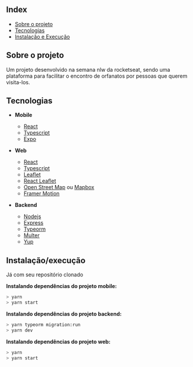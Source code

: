 
<h2> Index </h2>

- [Sobre o projeto](#-about)
- [Tecnologias](#-Tecnologias)
- [Instalação e Execução](#-start) 


<h2>  Sobre o projeto </h2>

Um projeto desenvolvido na semana nlw da rocketseat, sendo uma plataforma para facilitar o encontro de orfanatos por pessoas que querem visita-los.

<h2>  Tecnologias </h2>

- **Mobile**
  - [React](https://reactjs.org/)
  - [Typescript](https://www.typescriptlang.org/)
  - [Expo](https://expo.io/)

- **Web**
  - [React](https://reactjs.org/)
  - [Typescript](https://www.typescriptlang.org/)
  - [Leaflet](https://leafletjs.com/)
  - [React Leaflet](https://react-leaflet.js.org/)
  - [Open Street Map](https://www.openstreetmap.org/) ou [Mapbox](https://www.mapbox.com/)
  - [Framer Motion](https://www.framer.com/motion/)

- **Backend**
  - [Nodejs](https://nodejs.org/en/)
  - [Express](https://expressjs.com/) 
  - [Typeorm](https://typeorm.io/)
  - [Multer](https://github.com/expressjs/multer)
  - [Yup](https://github.com/jquense/yup)

<h2>  Instalação/execução </h2>

Já com seu repositório clonado 

**Instalando dependências do projeto mobile:**

```bash
> yarn
> yarn start
```

**Instalando dependências do projeto backend:**

```bash
> yarn typeorm migration:run
> yarn dev
```

**Instalando dependências do projeto web:**

```bash
> yarn
> yarn start
```


